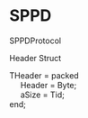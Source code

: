 # SPPD
SPPDProtocol

Header Struct

THeader = packed<br>
&nbsp;&nbsp;&nbsp;&nbsp; Header  = Byte; <br>
&nbsp;&nbsp;&nbsp;&nbsp; aSize   = Tid; <br>
end;


